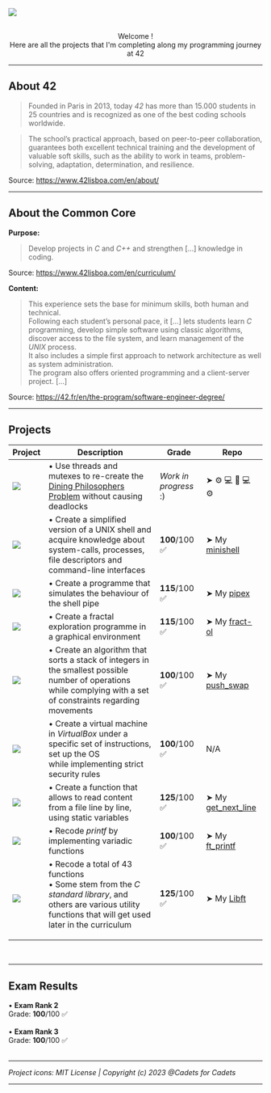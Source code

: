 <img src="https://i.postimg.cc/3JL1G0Jd/Common-core-1.png"></img><br><br>

<p align="center">Welcome !<br>
Here are all the projects that I'm completing along my programming journey at 42</p>

___________________

## About 42
>Founded in Paris in 2013, today <i>42</i> has more than 15.000 students in 25 countries and is recognized as one of the best coding schools worldwide.

>The school’s practical approach, based on peer-to-peer collaboration, guarantees both excellent technical training and the development of valuable soft skills, such as the ability to work in teams, problem-solving, adaptation, determination, and resilience.

Source: https://www.42lisboa.com/en/about/
___________________
## About the Common Core
**Purpose:**
>Develop projects in <i>C</i> and <i>C++</i> and strengthen [...] knowledge in coding.

Source: https://www.42lisboa.com/en/curriculum/

**Content:**
>This experience sets the base for minimum skills, both human and technical. <br>
>Following each student’s personal pace, it [...] lets students learn <i>C</i> programming, develop simple software using classic algorithms, discover access to the file system, and learn management of the <i>UNIX</i> process. <br>
>It also includes a simple first approach to network architecture as well as system administration. <br>
>The program also offers oriented programming and a client-server project. [...] 

Source: https://42.fr/en/the-program/software-engineer-degree/

___________________
## Projects

| Project | Description | Grade | Repo |
| ------------- | ------------- | ------------- | ------------- |
| <img src="https://raw.githubusercontent.com/ayogun/42-project-badges/main/badges/philosopherse.png"></img> | • Use threads and mutexes to re-create the <a href= "https://en.wikipedia.org/wiki/Dining_philosophers_problem">Dining Philosophers Problem</a> without causing deadlocks | <i>Work in progress</i> :) | ➤ ⚙️ 💻 🍝 💻  ⚙️ |
| <a href="https://github.com/CamilleJMBouvet/Common-Core-42-Lisboa/tree/master/minishell"><img src="https://raw.githubusercontent.com/byaliego/42-project-badges/main/badges/minishelle.png"></img> | • Create a simplified version of a UNIX shell and acquire knowledge about system-calls, processes, file descriptors and command-line interfaces  | **100**/100 ✅<br> | ➤ My [minishell](https://github.com/CamilleJMBouvet/Common-Core-42-Lisboa/tree/master/minishell) |
| <a href="https://github.com/CamilleJMBouvet/Common-Core-42-Lisboa/tree/master/pipex"><img src="https://raw.githubusercontent.com/byaliego/42-project-badges/main/badges/pipexm.png"></img> | • Create a programme that simulates the behaviour of the shell pipe | **115**/100 ✅<br> | ➤ My [pipex](https://github.com/CamilleJMBouvet/Common-Core-42-Lisboa/tree/master/pipex) |
| <a href="https://github.com/CamilleJMBouvet/Common-Core-42-Lisboa/tree/master/fract-ol"><img src="https://raw.githubusercontent.com/byaliego/42-project-badges/main/badges/fract-olm.png"></img> | • Create a fractal exploration programme in a graphical environment | **115**/100 ✅<br> | ➤ My [fract-ol](https://github.com/CamilleJMBouvet/Common-Core-42-Lisboa/tree/master/fract-ol) |
| <a href="https://github.com/CamilleJMBouvet/Common-Core-42-Lisboa/tree/master/push_swap"><img src="https://raw.githubusercontent.com/byaliego/42-project-badges/main/badges/push_swape.png"></img> | • Create an algorithm that sorts a stack of integers in the smallest possible number of operations<br>while complying with a set of constraints regarding movements | **100**/100 ✅<br> | ➤ My [push_swap](https://github.com/CamilleJMBouvet/Common-Core-42-Lisboa/tree/master/push_swap) |
| <img src="https://raw.githubusercontent.com/byaliego/42-project-badges/main/badges/born2beroote.png"></img> | • Create a virtual machine in <i>VirtualBox</i> under a specific set of instructions, set up the OS<br>while implementing strict security rules | **100**/100 ✅<br> | N/A  |
| <a href="https://github.com/CamilleJMBouvet/Common-Core-42-Lisboa/tree/master/get_next_line"><img src="https://raw.githubusercontent.com/byaliego/42-project-badges/main/badges/get_next_linem.png"></img> | • Create a function that allows to read content from a file line by line, using static variables | **125**/100 ✅<br> | ➤ My [get_next_line](https://github.com/CamilleJMBouvet/Common-Core-42-Lisboa/tree/master/get_next_line) |
| <a href="https://github.com/CamilleJMBouvet/Common-Core-42-Lisboa/tree/master/ft_printf"><img src="https://raw.githubusercontent.com/byaliego/42-project-badges/main/badges/ft_printfe.png"></img> | • Recode <i>printf</i> by implementing variadic functions | **100**/100 ✅<br> | ➤ My [ft_printf](https://github.com/CamilleJMBouvet/Common-Core-42-Lisboa/tree/master/ft_printf) |
| <a href="https://github.com/CamilleJMBouvet/Common-Core-42-Lisboa/tree/master/Libft"><img src="https://raw.githubusercontent.com/byaliego/42-project-badges/main/badges/libftm.png"></img> | • Recode a total of 43 functions<br>• Some stem from the <i>C standard library</i>, and others are various utility functions that will get used later in the curriculum</p> | **125**/100 ✅<br> | ➤ My [Libft](https://github.com/CamilleJMBouvet/CommonCore/tree/master/Libft) |




<br>

___________________
## Exam Results

• **Exam Rank 2**<br>
Grade: **100**/100 ✅<br>
<br>
• **Exam Rank 3**<br>
Grade: **100**/100 ✅<br><br>

___________________
<i>Project icons: MIT License | Copyright (c) 2023 @Cadets for Cadets</i>

___________________
